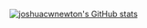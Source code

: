 [![joshuacwnewton's GitHub stats](https://github-readme-stats.vercel.app/api?username=joshuacwnewton&theme=monokai&include_all_commits=true)](https://github.com/anuraghazra/github-readme-stats)
